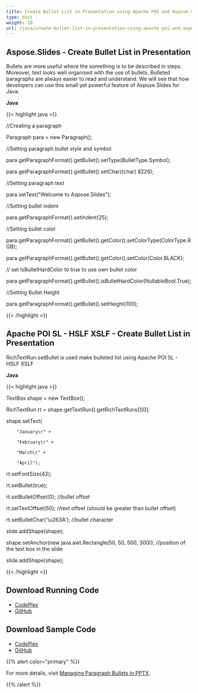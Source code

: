```yaml
---
title: Create Bullet List in Presentation using Apache POI and Aspose.Slides
type: docs
weight: 10
url: /java/create-bullet-list-in-presentation-using-apache-poi-and-aspose-slides/
---
```


## **Aspose.Slides - Create Bullet List in Presentation**
Bullets are more useful where the something is to be described in steps. Moreover, text looks well organised with the use of bullets. Bulleted paragraphs are always easier to read and understand. We will see that how developers can use this small yet powerful feature of Aspose.Slides for Java.

**Java**

{{< highlight java >}}

 //Creating a paragraph

Paragraph para = new Paragraph();

//Setting paragraph bullet style and symbol

para.getParagraphFormat().getBullet().setType(BulletType.Symbol);

para.getParagraphFormat().getBullet().setChar((char) 8226);

//Setting paragraph text

para.setText("Welcome to Aspose.Slides");

//Setting bullet indent

para.getParagraphFormat().setIndent(25);

//Setting bullet color

para.getParagraphFormat().getBullet().getColor().setColorType(ColorType.RGB);

para.getParagraphFormat().getBullet().getColor().setColor(Color.BLACK);

// set IsBulletHardColor to true to use own bullet color

para.getParagraphFormat().getBullet().isBulletHardColor(NullableBool.True);

//Setting Bullet Height

para.getParagraphFormat().getBullet().setHeight(100);

{{< /highlight >}}
## **Apache POI SL - HSLF XSLF - Create Bullet List in Presentation**
RichTextRun.setBullet is used make bulleted list using Apache POI SL - HSLF XSLF

**Java**

{{< highlight java >}}

 TextBox shape = new TextBox();

RichTextRun rt = shape.getTextRun().getRichTextRuns()[0];

shape.setText(

        "January\r" +

        "February\r" +

        "March\r" +

        "April");

rt.setFontSize(42);

rt.setBullet(true);

rt.setBulletOffset(0);  //bullet offset

rt.setTextOffset(50);   //text offset (should be greater than bullet offset)

rt.setBulletChar('\u263A'); //bullet character

slide.addShape(shape);

shape.setAnchor(new java.awt.Rectangle(50, 50, 500, 300));  //position of the text box in the slide

slide.addShape(shape);

{{< /highlight >}}
## **Download Running Code**
- [CodePlex](https://asposeslidesjavaapachepoi.codeplex.com/releases/view/618722)
- [GitHub](https://github.com/aspose-slides/Aspose.Slides-for-Java/releases/tag/Aspose.Slides_Java_for_Apache_POI-v1.0.0)
## **Download Sample Code**
- [CodePlex](https://asposeslidesjavaapachepoi.codeplex.com/SourceControl/latest#src/main/java/com/aspose/slides/examples/featurescomparison/slides/createbulletedlists/)
- [GitHub](https://github.com/aspose-slides/Aspose.Slides-for-Java/tree/master/Plugins/Aspose_Slides_for_Apache_POI/src/main/java/com/aspose/slides/examples/featurescomparison/slides/createbulletedlists)

{{% alert color="primary" %}} 

For more details, visit [Managing Paragraph Bullets in PPTX](http://docs.aspose.com:8082/docs/display/slidesjava/Managing+Paragraph+Bullets+in+PPTX).

{{% /alert %}}
